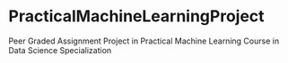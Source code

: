 # PracticalMachineLearningProject
Peer Graded Assignment Project in Practical Machine Learning Course in Data Science Specialization
